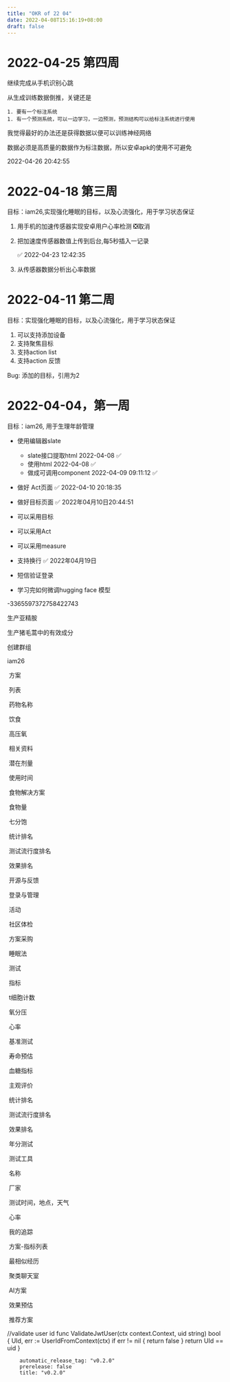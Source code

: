 ```yaml
---
title: "OKR of 22 04"
date: 2022-04-08T15:16:19+08:00
draft: false
---
```

# 2022-04-25 第四周

继续完成从手机识别心跳

从生成训练数据倒推，关键还是

	1. 要有一个标注系统
	1. 有一个预测系统，可以一边学习，一边预测，预测结构可以给标注系统进行使用

我觉得最好的办法还是获得数据以便可以训练神经网络

数据必须是高质量的数据作为标注数据，所以安卓apk的使用不可避免

2022-04-26 20:42:55

# 2022-04-18 第三周

目标：iam26,实现强化睡眠的目标，以及心流强化，用于学习状态保证
1. 用手机的加速传感器实现安卓用户心率检测 ❎取消

2. 把加速度传感器数值上传到后台,每5秒插入一记录

    ✅ 2022-04-23 12:42:35

3. 从传感器数据分析出心率数据

# 2022-04-11 第二周
目标：实现强化睡眠的目标，以及心流强化，用于学习状态保证

1. 可以支持添加设备
2. 支持聚焦目标
3. 支持action list
4. 支持action 反馈

Bug: 添加的目标，引用为2

# 2022-04-04，第一周
目标：iam26, 用于生理年龄管理
- 使用编辑器slate
  - slate接口提取html 2022-04-08 ✅
  - 使用html 2022-04-08 ✅
  - 做成可调用component 2022-04-09 09:11:12 ✅

- 做好	Act页面 ✅ 2022-04-10 20:18:35
- 做好目标页面 ✅ 2022年04月10日20:44:51
- 可以采用目标
- 可以采用Act
- 可以采用measure
- 支持换行 ✅ 2022年04月19日
- 短信验证登录
- 学习完如何微调hugging face 模型

-3365597372758422743

生产亚精胺

生产猪毛蒿中的有效成分

创建群组



iam26

​	方案

​		列表

​			药物名称

​				饮食

​			高压氧

​			相关资料

​			潜在剂量

​			使用时间

​			食物解决方案

​			食物量

​				七分饱

​		统计排名

​			测试流行度排名

​			效果排名

​	开源与反馈

​	登录与管理

​	活动

​		社区体检

​		方案采购

​		睡眠法

​	测试

​		指标

​			t细胞计数

​			氧分压

​			心率

​			基准测试

​				寿命预估

​			血糖指标

​			主观评价

​		统计排名

​			测试流行度排名

​			效果排名

​		年分测试

​		测试工具

​			名称

​			厂家

​			测试时间，地点，天气

​			心率

​	我的追踪

​		方案-指标列表

​		最相似经历

​			聚类聊天室

​		AI方案

​			效果预估

​			推荐方案

//validate user id
func ValidateJwtUser(ctx context.Context, uid string) bool {
	UId, err := UserIdFromContext(ctx)
	if err != nil {
		return false
	}
	return UId == uid
}

        automatic_release_tag: "v0.2.0"
        prerelease: false
        title: "v0.2.0"